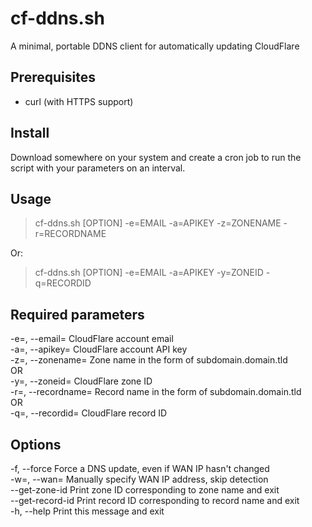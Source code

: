 # cf-ddns.sh
A minimal, portable DDNS client for automatically updating CloudFlare

Prerequisites
------------
 - curl (with HTTPS support)

Install
------------
Download somewhere on your system and create a cron job to run the script with your parameters on an interval.

Usage
------------
> cf-ddns.sh \[OPTION\] -e=EMAIL -a=APIKEY -z=ZONENAME -r=RECORDNAME

Or:

> cf-ddns.sh \[OPTION\] -e=EMAIL -a=APIKEY -y=ZONEID -q=RECORDID

Required parameters
------------
 -e=, --email=         CloudFlare account email  
 -a=, --apikey=        CloudFlare account API key  
 -z=, --zonename=      Zone name in the form of subdomain.domain.tld  
   OR  
 -y=, --zoneid=        CloudFlare zone ID  
 -r=, --recordname=    Record name in the form of subdomain.domain.tld  
   OR  
 -q=, --recordid=      CloudFlare record ID  

Options
------------
 -f, --force           Force a DNS update, even if WAN IP hasn't changed  
 -w=, --wan=           Manually specify WAN IP address, skip detection  
 --get-zone-id         Print zone ID corresponding to zone name and exit  
 --get-record-id       Print record ID corresponding to record name and exit  
 -h, --help            Print this message and exit  
